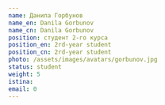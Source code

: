 ```yaml
---
name: Данила Горбунов
name_en: Danila Gorbunov
name_cn: Danila Gorbunov
position: студент 2-го курса
position_en: 2rd-year student
position_cn: 2rd-year student
photo: /assets/images/avatars/gorbunov.jpg
status: student
weight: 5
istina: 
email: 0
---
```


